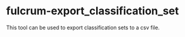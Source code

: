 # fulcrum-export_classification_set
This tool can be used to export classification sets to a csv file. 
